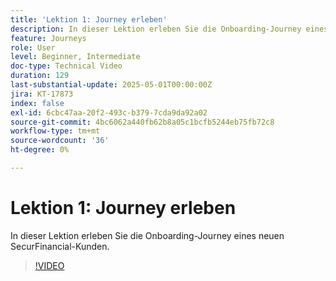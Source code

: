 ```yaml
---
title: 'Lektion 1: Journey erleben'
description: In dieser Lektion erleben Sie die Onboarding-Journey eines neuen SecurFinancial-Kunden.
feature: Journeys
role: User
level: Beginner, Intermediate
doc-type: Technical Video
duration: 129
last-substantial-update: 2025-05-01T00:00:00Z
jira: KT-17873
index: false
exl-id: 6cbc47aa-20f2-493c-b379-7cda9da92a02
source-git-commit: 4bc6062a440fb62b8a05c1bcfb5244eb75fb72c8
workflow-type: tm+mt
source-wordcount: '36'
ht-degree: 0%

---
```


# Lektion 1: Journey erleben

In dieser Lektion erleben Sie die Onboarding-Journey eines neuen SecurFinancial-Kunden.

>[!VIDEO](https://video.tv.adobe.com/v/3457827/?learn=on&enablevpops)
